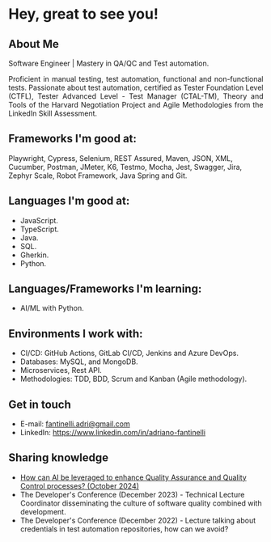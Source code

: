 # Hey, great to see you!

## About Me

<p align="justify"> Software Engineer | Mastery in QA/QC and Test automation. </p>

<p align="justify"> Proficient in manual testing, test automation, functional and non-functional tests. Passionate about test automation, certified as Tester Foundation Level (CTFL), Tester Advanced Level - Test Manager (CTAL-TM), Theory and Tools of the Harvard Negotiation Project and Agile Methodologies from the LinkedIn Skill Assessment. </p>

## Frameworks I'm good at:

Playwright, Cypress, Selenium, REST Assured, Maven, JSON, XML, Cucumber, Postman, JMeter, K6, Testmo, Mocha, Jest, Swagger, Jira, Zephyr Scale, Robot Framework, Java Spring and Git.

## Languages I'm good at:

- JavaScript.
- TypeScript.
- Java.
- SQL.
- Gherkin.
- Python.

## Languages/Frameworks I'm learning:

- AI/ML with Python.

## Environments I work with:

- CI/CD: GitHub Actions, GitLab CI/CD, Jenkins and Azure DevOps.
- Databases: MySQL, and MongoDB.
- Microservices, Rest API.
- Methodologies: TDD, BDD, Scrum and Kanban (Agile methodology).

## Get in touch

- E-mail: fantinelli.adri@gmail.com
- LinkedIn: https://www.linkedin.com/in/adriano-fantinelli

## Sharing knowledge

- [How can AI be leveraged to enhance Quality Assurance and Quality Control processes? (October 2024)](https://medium.com/@adriano.fantinelli/how-can-ai-be-leveraged-to-enhance-quality-assurance-and-quality-control-processes-1b9d20180436)
- The Developer's Conference (December 2023) - Technical Lecture Coordinator disseminating the culture of software quality combined with development.
- The Developer's Conference (December 2022) - Lecture talking about credentials in test automation repositories, how can we avoid?
